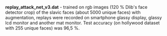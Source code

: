 **replay_attack_net_v3.dat** - trained on rgb images (120 % Dlib's face detector crop) of the slavic faces (about 5000 unique faces) with augmentation, replays were recorded on smartphone glassy display, glassy lcd monitor and another mat monitor. Test accuracy (on hollywood dataset with 255 unique faces) was 96,5 %.   